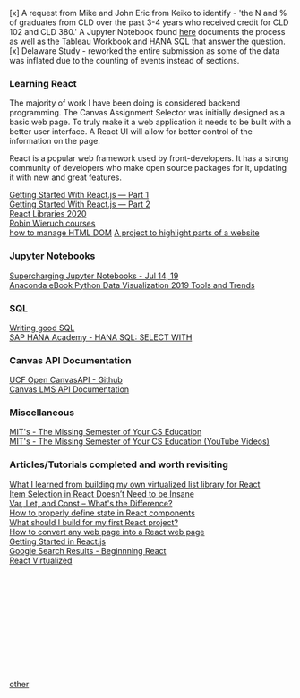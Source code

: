  [x] A request from Mike and John Eric from Keiko to identify - 'the N and % of graduates from CLD over the past 3-4 years who received credit for CLD 102 and CLD 380.' A Jupyter Notebook found [here](retrieve_degrees_awarded_merge_with_enrollment.md) documents the process as well as the Tableau Workbook and HANA SQL that answer the question.  
 [x] Delaware Study - reworked the entire submission as some of the data was inflated due to the counting of events instead of sections.  
 


### Learning React  
The majority of work I have been doing is considered backend programming. The Canvas Assignment Selector was initially designed as a basic web page. To truly make it a web application it needs to be built with a better user interface. A React UI will allow for better control of the information on the page.  

React is a popular web framework used by front-developers. It has a strong community of developers who make open source packages for it, updating it with new and great features.  

[Getting Started With React.js — Part 1](https://medium.com/better-programming/getting-started-with-react-js-part-1-59598ef17780)  
[Getting Started With React.js — Part 2](https://medium.com/better-programming/getting-started-with-react-js-part-2-3dbd08c680a2)  
[React Libraries 2020](https://www.robinwieruch.de/react-libraries#routing-with-react-router)  
[Robin Wieruch courses](https://courses.robinwieruch.de/)  
[how to manage HTML DOM](https://htmldom.dev/)
[A project to highlight parts of a website](https://github.com/andrew4699/react-see-through#example)  

### Jupyter Notebooks  
[Supercharging Jupyter Notebooks - Jul 14, 19](https://towardsdatascience.com/supercharging-jupyter-notebooks-e22f5ad7ca18)  
[Anaconda eBook Python Data Visualization 2019 Tools and Trends](Anaconda_eBook_PyViz_0519.pdf)  

### SQL  
[Writing good SQL](https://towardsdatascience.com/writing-good-sql-ccb578ff9919)  
[SAP HANA Academy - HANA SQL: SELECT WITH](https://www.youtube.com/watch?v=ngEca_5c-H4)  

### Canvas API Documentation  
[UCF Open CanvasAPI - Github](https://github.com/ucfopen/canvasapi)  
[Canvas LMS API Documentation](https://canvas.instructure.com/doc/api/index.html)  

### Miscellaneous  
[MIT's - The Missing Semester of Your CS Education](https://missing.csail.mit.edu/)  
[MIT's - The Missing Semester of Your CS Education (YouTube Videos)](https://www.youtube.com/playlist?list=PLyzOVJj3bHQuloKGG59rS43e29ro7I57J)  

### Articles/Tutorials completed and worth revisiting  
[What I learned from building my own virtualized list library for React](https://dev.to/nishanbajracharya/what-i-learned-from-building-my-own-virtualized-list-library-for-react-45ik)  
[Item Selection in React Doesn’t Need to be Insane](https://medium.com/@sconnolly17/item-selection-in-react-doesnt-need-to-be-insane-e81fce48ba91)  
[Var, Let, and Const – What's the Difference?](https://www.freecodecamp.org/news/var-let-and-const-whats-the-difference/)  
[How to properly define state in React components](https://medium.com/hackernoon/how-to-properly-define-state-in-react-components-b0f0ee83c982)  
[What should I build for my first React project?](https://medium.com/javascript-in-plain-english/what-should-i-build-for-my-first-reactjs-project-4c575d04728)  
[How to convert any web page into a React web page](https://medium.com/javascript-in-plain-english/how-to-convert-any-web-page-to-reactjs-9740f1ba15db)  
[Getting Started in React.js](https://medium.com/swlh/getting-started-in-react-js-995539f8438e)  
[Google Search Results - Beginnning React](https://www.google.com/search?q=beginning+react+medium.com&oq=beginning+react+medium.com&aqs=chrome..69i57.10908j0j7&sourceid=chrome&ie=UTF-8)  
[React Virtualized](https://bvaughn.github.io/react-virtualized/#/wizard)  
[]()  
[]()  
[]()  
[]()  
[]()  
[]()  
[]()  
[]()  
[]()  
[]()  
[]()  
[]()  
[other](other.md)